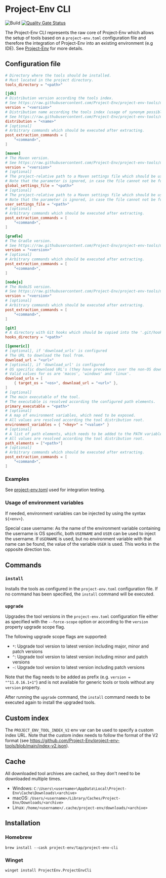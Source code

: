 # Project-Env CLI

![Build](https://github.com/Project-Env/project-env-cli/workflows/Build/badge.svg)
[![Quality Gate Status](https://sonarcloud.io/api/project_badges/measure?project=Project-Env_project-env-cli&metric=alert_status)](https://sonarcloud.io/dashboard?id=Project-Env_project-env-cli)

The Project-Env CLI represents the raw core of Project-Env which allows the setup of tools based on a `project-env.toml` configuration file and therefore the integration of Project-Env into an existing environment (e.g IDE). See [Project-Env](https://project-env.github.io/) for more details.

## Configuration file

```toml
# Directory where the tools should be installed.
# Must located in the project directory.
tools_directory = "<path>"

[jdk]
# Distribution version according the tools index.
# See https://raw.githubusercontent.com/Project-Env/project-env-tools/main/index.json
version = "<version>"
# Distribution name according the tools index (usage of synonym possible too)
# See https://raw.githubusercontent.com/Project-Env/project-env-tools/main/index.json
distribution = "<name>"
# [optional]
# Arbitrary commands which should be executed after extracting.
post_extraction_commands = [
    "<command>",
]

[maven]
# The Maven version.
# See https://raw.githubusercontent.com/Project-Env/project-env-tools/main/index.json
version = "<version>"
# [optional]
# The project-relative path to a Maven settings file which should be used as a global settings file.
# Note that the parameter is ignored, in case the file cannot not be found.
global_settings_file = "<path>"
# [optional]
# The project-relative path to a Maven settings file which should be used as a user settings file. 
# Note that the parameter is ignored, in case the file cannot not be found.
user_settings_file = "<path>"
# [optional]
# Arbitrary commands which should be executed after extracting.
post_extraction_commands = [
    "<command>",
]

[gradle]
# The Gradle version.
# See https://raw.githubusercontent.com/Project-Env/project-env-tools/main/index.json
version = "<version>"
# [optional]
# Arbitrary commands which should be executed after extracting.
post_extraction_commands = [
    "<command>",
]

[nodejs]
# The NodeJS version.
# See https://raw.githubusercontent.com/Project-Env/project-env-tools/main/index.json
version = "<version>"
# [optional]
# Arbitrary commands which should be executed after extracting.
post_extraction_commands = [
    "<command>",
]

[git]
# A directory with Git hooks which should be copied into the '.git/hooks' directory.
hooks_directory = "<path>"

[[generic]]
# [optional], if 'download_urls' is configured
# The URL to download the tool from.
download_url = "<url>"
# [optional], if 'download_url' is configured
# OS specific download URL's (they have precedence over the non-OS download URL).
# Valid values for os are 'macos', 'windows' and 'linux'.
download_urls = [
    { target_os = "<os>", download_url = "<url>" },
]
# [optional]
# The main executable of the tool. 
# The executable is resolved according the configured path elements.
primary_executable = "<path>"
# [optional]
# A map of environment variables, which need to be exposed. 
# All values are resolved according the tool distribution root.
environment_variables = { "<key>" = "<value>" }
# [optional]
# A list of path elements, which needs to be added to the PATH variable. 
# All values are resolved according the tool distribution root.
path_elements = ["<path>"]
# [optional]
# Arbitrary commands which should be executed after extracting.
post_extraction_commands = [
    "<command>",
]
```

### Examples

See [project-env.toml](https://github.com/Project-Env/project-env-cli/blob/main/code/cli/src/test/resources/io/projectenv/core/cli/integration/project-env.toml) used for integration testing.

### Usage of environment variables

If needed, environment variables can be injected by using the syntax `${<env>}`.

Special case username: As the name of the environment variable containing the username is OS specific, both `USERNAME` and `USER` can be used to inject the username. If `USERNAME` is used, but no environment variable with that name can be found, the value of the variable `USER` is used. This works in the opposite direction too.

## Commands

### `install`
Installs the tools as configured in the `project-env.toml` configuration file. If no command has been specified, the `install` command will be executed.

### `upgrade`
Upgrades the tool versions in the `project-env.toml` configuration file either as specified with the `--force-scope` option or according to the `version` property upgrade scope flag. 

The following upgrade scope flags are supported:
* `*`: Upgrade tool version to latest version including major, minor and patch versions
* `^`: Upgrade tool version to latest version including minor and patch versions
* `~`: Upgrade tool version to latest version including patch versions

Note that the flag needs to be added as prefix (e.g. `version = "^11.0.16.1+1"`) and is not available for generic tools or tools without any `version` property.

After running the `upgrade` command, the `install` command needs to be executed again to install the upgraded tools.

## Custom index
The `PROJECT_ENV_TOOL_INDEX_V2` env var can be used to specify a custom index URL. Note that the custom index needs to follow the format of the V2 format (see https://github.com/Project-Env/project-env-tools/blob/main/index-v2.json).

## Cache
All downloaded tool archives are cached, so they don't need to be downloaded multiple times.
* Windows: `C:\Users\<username>\AppData\Local\Project-Env\Cache\Downloads\<archive>`
* macOS: `/Users/<username>/Library/Caches/Project-Env/Downloads/<archive>`
* Linux: `/home/<username>/.cache/project-env/downloads/<archive>`

## Installation

### Homebrew

`brew install --cask project-env/tap/project-env-cli`

### Winget

`winget install ProjectEnv.ProjectEnvCli`

